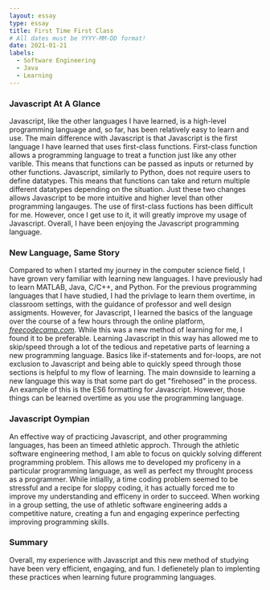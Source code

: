 ```yaml
---
layout: essay
type: essay
title: First Time First Class
# All dates must be YYYY-MM-DD format!
date: 2021-01-21
labels:
  - Software Engineering
  - Java
  - Learning
---
```


### Javascript At A Glance

Javascript, like the other languages I have learned, is a high-level programming language and, so far, has been relatively easy to learn and use. The main difference with Javascript is that Javascript is the first language I have learned that uses first-class functions. First-class function allows a programming language to treat a function just like any other varible. This means that functions can be passed as inputs or returned by other functions. Javascript, similarly to Python, does not require users to define datatypes. This means that functions can take and return multiple different datatypes depending on the situation. Just these two changes allows Javascript to be more intuitive and higher level than other programming langauges. The use of first-class fuctions has been difficult for me. However, once I get use to it, it will greatly improve my usage of Javascript. Overall, I have been enjoying the Javascript programming language.

### New Language, Same Story

Compared to when I started my journey in the computer science field, I have grown very familiar with learning new languages. I have previously had to learn MATLAB, Java, C/C++, and Python. For the previous programming languages that I have studied, I had the privlage to learn them overtime, in classroom settings, with the guidance of professor and well design assigments. However, for Javascript, I learned the basics of the language over the course of a few hours through the online platform, [*freecodecamp.com*](https://www.freecodecamp.org/learn/). While this was a new method of learning for me, I found it to be preferable. Learning Javascript in this way has allowed me to skip/speed through a lot of the tedious and repetative parts of learning a new programming language. Basics like if-statements and for-loops, are not exclusion to Javascript and being able to quickly speed through those sections is helpful to my flow of learning. The main downside to learning a new language this way is that some part do get "firehosed" in the process. An example of this is the ES6 formatting for Javascript. However, those things can be learned overtime as you use the programming language.

### Javascript Oympian 

An effective way of practicing Javascript, and other programming languages, has been an timeed athletic approch. Through the athletic software engineering method, I am able to focus on quickly solving different programming problem. This allows me to developed my proficeny in a particular programming language, as well as perfect my throught process as a programmer. While intiallly, a time coding problem seemed to be stressful and a recipe for sloppy coding, it has actually forced me to improve my understanding and efficeny in order to succeed. When working in a group setting, the use of athletic software engineering adds a competitive nature, creating a fun and engaging experince perfecting improving programming skills.

### Summary

Overall, my experience with Javascript and this new method of studying have been very efficient, engaging, and fun. I defienetely plan to implenting these practices when learning future programming languages.  
